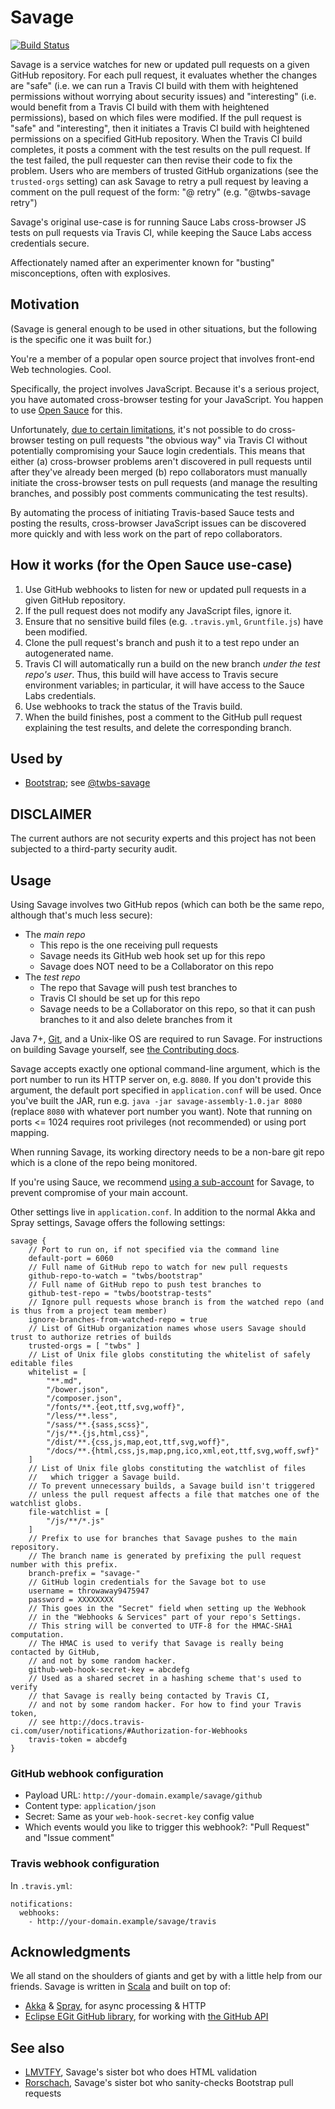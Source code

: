 Savage
======
[![Build Status](https://travis-ci.org/twbs/savage.svg?branch=master)](https://travis-ci.org/twbs/savage)

Savage is a service watches for new or updated pull requests on a given GitHub repository. For each pull request, it evaluates whether the changes are "safe" (i.e. we can run a Travis CI build with them with heightened permissions without worrying about security issues) and "interesting" (i.e. would benefit from a Travis CI build with them with heightened permissions), based on which files were modified. If the pull request is "safe" and "interesting", then it initiates a Travis CI build with heightened permissions on a specified GitHub repository. When the Travis CI build completes, it posts a comment with the test results on the pull request. If the test failed, the pull requester can then revise their code to fix the problem.
Users who are members of trusted GitHub organizations (see the `trusted-orgs` setting) can ask Savage to retry a pull request by leaving a comment on the pull request of the form: "@<username-of-savage-bot> retry" (e.g. "@twbs-savage retry")

Savage's original use-case is for running Sauce Labs cross-browser JS tests on pull requests via Travis CI, while keeping the Sauce Labs access credentials secure.

Affectionately named after an experimenter known for "busting" misconceptions, often with explosives.

## Motivation
(Savage is general enough to be used in other situations, but the following is the specific one it was built for.)

You're a member of a popular open source project that involves front-end Web technologies. Cool.

Specifically, the project involves JavaScript. Because it's a serious project, you have automated cross-browser testing for your JavaScript. You happen to use [Open Sauce](https://saucelabs.com/opensauce) for this.

Unfortunately, [due to certain limitations](http://support.saucelabs.com/entries/25614798-How-can-we-set-up-an-open-source-account-that-runs-tests-on-people-s-pull-requests-), it's not possible to do cross-browser testing on pull requests "the obvious way" via Travis CI without potentially compromising your Sauce login credentials. This means that either (a) cross-browser problems aren't discovered in pull requests until after they've already been merged (b) repo collaborators must manually initiate the cross-browser tests on pull requests (and manage the resulting branches, and possibly post comments communicating the test results).

By automating the process of initiating Travis-based Sauce tests and posting the results, cross-browser JavaScript issues can be discovered more quickly and with less work on the part of repo collaborators.

## How it works (for the Open Sauce use-case)
1. Use GitHub webhooks to listen for new or updated pull requests in a given GitHub repository.
2. If the pull request does not modify any JavaScript files, ignore it.
3. Ensure that no sensitive build files (e.g. `.travis.yml`, `Gruntfile.js`) have been modified.
4. Clone the pull request's branch and push it to a test repo under an autogenerated name.
5. Travis CI will automatically run a build on the new branch *under the test repo's user*. Thus, this build will have access to Travis secure environment variables; in particular, it will have access to the Sauce Labs credentials.
6. Use webhooks to track the status of the Travis build.
7. When the build finishes, post a comment to the GitHub pull request explaining the test results, and delete the corresponding branch.

## Used by
* [Bootstrap](https://github.com/twbs/bootstrap); see [@twbs-savage](https://github.com/twbs-savage)

## DISCLAIMER
The current authors are not security experts and this project has not been subjected to a third-party security audit.

## Usage
Using Savage involves two GitHub repos (which can both be the same repo, although that's much less secure):
* The *main repo*
  * This repo is the one receiving pull requests
  * Savage needs its GitHub web hook set up for this repo
  * Savage does NOT need to be a Collaborator on this repo
* The *test repo*
  * The repo that Savage will push test branches to
  * Travis CI should be set up for this repo
  * Savage needs to be a Collaborator on this repo, so that it can push branches to it and also delete branches from it

Java 7+, [Git](http://git-scm.com/), and a Unix-like OS are required to run Savage. For instructions on building Savage yourself, see [the Contributing docs](https://github.com/twbs/savage/blob/master/CONTRIBUTING.md).

Savage accepts exactly one optional command-line argument, which is the port number to run its HTTP server on, e.g. `8080`. If you don't provide this argument, the default port specified in `application.conf` will be used. Once you've built the JAR, run e.g. `java -jar savage-assembly-1.0.jar 8080` (replace `8080` with whatever port number you want). Note that running on ports <= 1024 requires root privileges (not recommended) or using port mapping.

When running Savage, its working directory needs to be a non-bare git repo which is a clone of the repo being monitored.

If you're using Sauce, we recommend [using a sub-account](https://saucelabs.com/sub-accounts) for Savage, to prevent compromise of your main account.

Other settings live in `application.conf`. In addition to the normal Akka and Spray settings, Savage offers the following settings:
```
savage {
    // Port to run on, if not specified via the command line
    default-port = 6060
    // Full name of GitHub repo to watch for new pull requests
    github-repo-to-watch = "twbs/bootstrap"
    // Full name of GitHub repo to push test branches to
    github-test-repo = "twbs/bootstrap-tests"
    // Ignore pull requests whose branch is from the watched repo (and is thus from a project team member)
    ignore-branches-from-watched-repo = true
    // List of GitHub organization names whose users Savage should trust to authorize retries of builds
    trusted-orgs = [ "twbs" ]
    // List of Unix file globs constituting the whitelist of safely editable files
    whitelist = [
        "**.md",
        "/bower.json",
        "/composer.json",
        "/fonts/**.{eot,ttf,svg,woff}",
        "/less/**.less",
        "/sass/**.{sass,scss}",
        "/js/**.{js,html,css}",
        "/dist/**.{css,js,map,eot,ttf,svg,woff}",
        "/docs/**.{html,css,js,map,png,ico,xml,eot,ttf,svg,woff,swf}"
    ]
    // List of Unix file globs constituting the watchlist of files
    //   which trigger a Savage build.
    // To prevent unnecessary builds, a Savage build isn't triggered
    // unless the pull request affects a file that matches one of the watchlist globs.
    file-watchlist = [
        "/js/**/*.js"
    ]
    // Prefix to use for branches that Savage pushes to the main repository.
    // The branch name is generated by prefixing the pull request number with this prefix.
    branch-prefix = "savage-"
    // GitHub login credentials for the Savage bot to use
    username = throwaway9475947
    password = XXXXXXXX
    // This goes in the "Secret" field when setting up the Webhook
    // in the "Webhooks & Services" part of your repo's Settings.
    // This string will be converted to UTF-8 for the HMAC-SHA1 computation.
    // The HMAC is used to verify that Savage is really being contacted by GitHub,
    // and not by some random hacker.
    github-web-hook-secret-key = abcdefg
    // Used as a shared secret in a hashing scheme that's used to verify
    // that Savage is really being contacted by Travis CI,
    // and not by some random hacker. For how to find your Travis token,
    // see http://docs.travis-ci.com/user/notifications/#Authorization-for-Webhooks
    travis-token = abcdefg
}
```

### GitHub webhook configuration

* Payload URL: `http://your-domain.example/savage/github`
* Content type: `application/json`
* Secret: Same as your `web-hook-secret-key` config value
* Which events would you like to trigger this webhook?: "Pull Request" and "Issue comment"

### Travis webhook configuration
In `.travis.yml`:
```
notifications:
  webhooks:
    - http://your-domain.example/savage/travis
```

## Acknowledgments
We all stand on the shoulders of giants and get by with a little help from our friends. Savage is written in [Scala](http://www.scala-lang.org) and built on top of:
* [Akka](http://akka.io) & [Spray](http://spray.io), for async processing & HTTP
* [Eclipse EGit GitHub library](https://github.com/eclipse/egit-github), for working with [the GitHub API](https://developer.github.com/v3/)

## See also
* [LMVTFY](https://github.com/cvrebert/lmvtfy), Savage's sister bot who does HTML validation
* [Rorschach](https://github.com/twbs/rorschach), Savage's sister bot who sanity-checks Bootstrap pull requests
